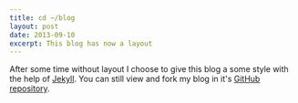 ```yaml
---
title: cd ~/blog
layout: post
date: 2013-09-10
excerpt: This blog has now a layout
---
```


After some time without layout I choose to give this blog a some style with the help of [Jekyll](http://jekyllrb.com/).
You can still view and fork my blog in it's [GitHub repository](https://github.com/JanAhrens/JanAhrens.github.io).
